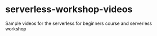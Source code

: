 # serverless-workshop-videos

Sample videos for the serverless for beginners course and serverless workshop
